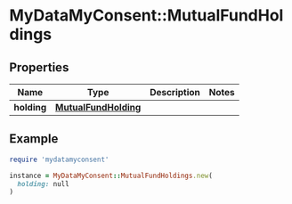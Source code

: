 # MyDataMyConsent::MutualFundHoldings

## Properties

| Name | Type | Description | Notes |
| ---- | ---- | ----------- | ----- |
| **holding** | [**MutualFundHolding**](MutualFundHolding.md) |  |  |

## Example

```ruby
require 'mydatamyconsent'

instance = MyDataMyConsent::MutualFundHoldings.new(
  holding: null
)
```

